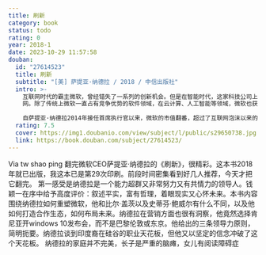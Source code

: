 ```yaml
---
title: 刷新
category: book
status: todo
rating: 0
year: 2018-1
date: 2023-10-29 11:57:58
douban:
  id: "27614523"
  title: 刷新
  subtitle: "[美] 萨提亚·纳德拉 / 2018 / 中信出版社"
  intro: >-
    互联网时代的霸主微软，曾经错失了一系列的创新机会。但是在智能时代，这家科技公司上演了一次出人意料的“大象跳舞”。2017年，微软的市值已经超过6000亿美元，在科技公司中仅次于苹果和谷歌，高于亚马逊和脸谱
    网。除了传统上微软一直占有竞争优势的软件领域，在云计算、人工智能等领域，微软也获得强大的竞争力。通过收购领英，微软还进入社交网络领域。

    自萨提亚·纳德拉2014年接任首席执行官以来，微软的市值翻番，超过了互联网泡沫以来的高点。《刷新》全景回顾了萨提亚的变革路径，如在硬件Surface电脑上的投入，在混合现实、人工智能和量子计算三大领域的战略布局等；系统总结了他的核心管理思想，即任何组织和个人，达到某个临界点时，都需要自我刷新。为了迎接智能时代的挑战，他提出自我刷新的三个关键步骤：拥抱同理心，培养“无所不学”的求知欲，以及建立成长型思维。
  rating: 7.5
  cover: https://img1.doubanio.com/view/subject/l/public/s29650738.jpg
  link: https://book.douban.com/subject/27614523/
---
```


Via tw shao ping 翻完微软CEO萨提亚·纳德拉的《刷新》，很精彩。这本书2018年就已出版，我这本已是第29次印刷。前段时间密集看到好几人推荐，今天才把它翻完。
第一感受是纳德拉是一个能力超群又非常努力又有共情力的领导人。钱颖一在序中给予高度评价：叙述平实，富有哲理，着眼现实又心怀未来。本书内容围绕纳德拉如何重塑微软，他和比尔·盖茨以及史蒂芬·鲍威尔有什么不同，以及他如何打造合作生态，如何布局未来。纳德拉在营销方面也很有洞察，他竟然选择肯尼亚开windows 10发布会，而不是巴黎伦敦或东京。他给出的三条领导力原则，简明扼要。纳德拉谈到印度裔在硅谷的职业天花板，但他又以坚定的信念冲破了这个天花板。
纳德拉的家庭并不完美，长子是严重的脑瘫，女儿有阅读障碍症
